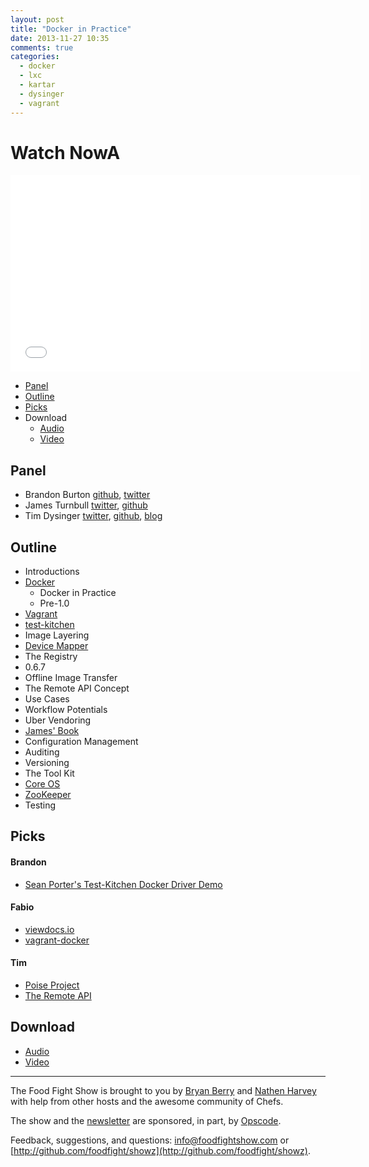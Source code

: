 ```yaml
---
layout: post
title: "Docker in Practice"
date: 2013-11-27 10:35
comments: true
categories: 
  - docker
  - lxc
  - kartar
  - dysinger
  - vagrant
---
```


# Watch NowA

<iframe width="560" height="315" src="//www.youtube.com/embed/gEr7YFWc-8s" frameborder="0" allowfullscreen></iframe>

* [Panel](http://foodfightshow.org/2013/11/docker-in-practice.html#panel)
* [Outline](http://foodfightshow.org/2013/11/docker-in-practice.html#outline)
* [Picks](http://foodfightshow.org/2013/11/docker-in-practice.html#picks)
* Download
  * [Audio](http://traffic.libsyn.com/foodfight/068DockerInPractice.mp3)
  * [Video](http://www.youtube.com/watch?v=gEr7YFWc-8s)

Panel<a name="panel"></a>
-----
* Brandon Burton [github](http://github.com/solarce), [twitter](https://twitter.com/solarce)
* James Turnbull [twitter](https://twitter.com/kartar), [github](https://github.com/jamtur01)
* Tim Dysinger [twitter](https://twitter.com/dysinger), [github](https://github.com/dysinger), [blog](http://tim.dysinger.net/)

Outline<a name="outline"></a>
-------

* Introductions
* [Docker](https://www.docker.io/)
  * Docker in Practice
  * Pre-1.0
* [Vagrant](http://www.vagrantup.com/)
* [test-kitchen](https://github.com/test-kitchen/test-kitchen)
* Image Layering
* [Device Mapper](http://en.wikipedia.org/wiki/Device_mapper)
* The Registry
* 0.6.7
* Offline Image Transfer
* The Remote API Concept
* Use Cases
* Workflow Potentials
* Uber Vendoring
* [James' Book](http://dockerbook.com/)
* Configuration Management
* Auditing
* Versioning
* The Tool Kit
* [Core OS](http://coreos.com/)
* [ZooKeeper](http://zookeeper.apache.org/)
* Testing

Picks<a name="picks"></a>
-----
#### Brandon

* [Sean Porter's Test-Kitchen Docker Driver Demo](http://vimeo.com/79844109)

#### Fabio

* [viewdocs.io](http://progrium.viewdocs.io/viewdocs)
* [vagrant-docker](https://github.com/philspitler/vagrant-docker)

#### Tim

* [Poise Project](http://launch.poise.io/)
* [The Remote API](http://docs.docker.io/en/latest/api/docker_remote_api/)

Download
--------
* [Audio](http://traffic.libsyn.com/foodfight/068DockerInPractice.mp3)
* [Video](http://www.youtube.com/watch?v=gEr7YFWc-8s)

<hr />

The Food Fight Show is brought to you by [Bryan Berry](https://twitter.com/bryanwb) and [Nathen Harvey](https://twitter.com/nathenharvey) with help from other hosts and the awesome community of Chefs.

The show and the [newsletter](http://us6.campaign-archive2.com/home/?u=7d43a288e882a145b7e99c650&id=ad8186466d) are sponsored, in part, by [Opscode](http://www.opscode.com).

Feedback, suggestions, and questions:  [info@foodfightshow.com](mailto:info@foodfightshow.com) or  [http://github.com/foodfight/showz](http://github.com/foodfight/showz).

